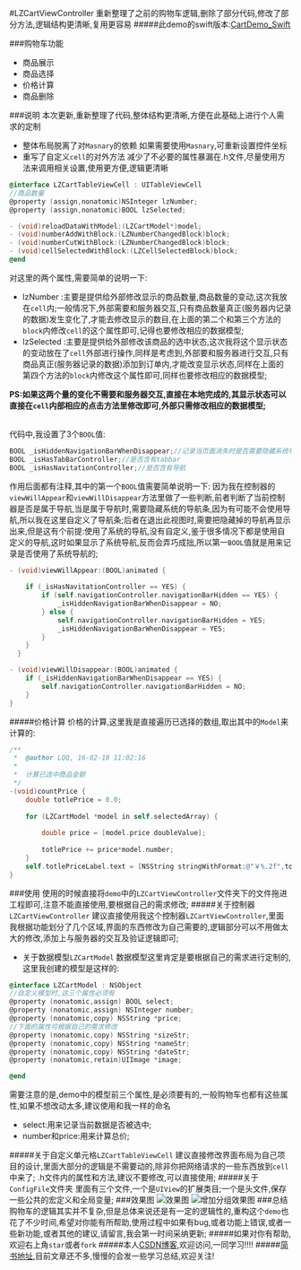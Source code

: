 #LZCartViewController
重新整理了之前的购物车逻辑,删除了部分代码,修改了部分方法,逻辑结构更清晰,复用更容易
#####此demo的swift版本:[CartDemo_Swift](https://github.com/LQQZYY/CartDemo_Swift)

###购物车功能

- 商品展示
- 商品选择
- 价格计算
- 商品删除

###说明
本次更新,重新整理了代码,整体结构更清晰,方便在此基础上进行个人需求的定制
- 整体布局脱离了对`Masnary`的依赖
如果需要使用`Masnary`,可重新设置控件坐标
- 重写了自定义`cell`的对外方法
减少了不必要的属性暴漏在.h文件,尽量使用方法来调用相关设置,使用更方便,逻辑更清晰

```Objective-C
@interface LZCartTableViewCell : UITableViewCell
//商品数量
@property (assign,nonatomic)NSInteger lzNumber;
@property (assign,nonatomic)BOOL lzSelected;

- (void)reloadDataWithModel:(LZCartModel*)model;
- (void)numberAddWithBlock:(LZNumberChangedBlock)block;
- (void)numberCutWithBlock:(LZNumberChangedBlock)block;
- (void)cellSelectedWithBlock:(LZCellSelectedBlock)block;
@end
```

对这里的两个属性,需要简单的说明一下:
- lzNumber :主要是提供给外部修改显示的商品数量,商品数量的变动,这次我放在`cell`内;一般情况下,外部需要和服务器交互,只有商品数量真正(服务器内记录的数据)发生变化了,才能去修改显示的数目,在上面的第二个和第三个方法的`block`内修改`cell`的这个属性即可,记得也要修改相应的数据模型;
- lzSelected :主要是提供给外部修改该商品的选中状态,这次我将这个显示状态的变动放在了`cell`外部进行操作,同样是考虑到,外部要和服务器进行交互,只有商品真正(服务器记录的数据)添加到订单内,才能改变显示状态,同样在上面的第四个方法的`block`内修改这个属性即可,同样也要修改相应的数据模型;<br>

**PS:如果这两个量的变化不需要和服务器交互,直接在本地完成的,其显示状态可以直接在`cell`内部相应的点击方法里修改即可,外部只需修改相应的数据模型;**

<br>代码中,我设置了3个`BOOL`值:
```Objective-C
BOOL _isHiddenNavigationBarWhenDisappear;//记录当页面消失时是否需要隐藏系统导航
BOOL _isHasTabBarController;//是否含有tabbar
BOOL _isHasNavitationController;//是否含有导航
```
作用后面都有注释,其中的第一个`BOOL`值需要简单说明一下:
因为我在控制器的`viewWillAppear`和`viewWillDisappear`方法里做了一些判断,前者判断了当前控制器是否是属于导航,当是属于导航时,需要隐藏系统的导航条,因为有可能不会使用导航,所以我在这里自定义了导航条;后者在退出此视图时,需要把隐藏掉的导航再显示出来,但是这有个前提:使用了系统的导航,没有自定义,鉴于很多情况下都是使用自定义的导航,这时如果显示了系统导航,反而会弄巧成拙,所以第一`BOOL`值就是用来记录是否使用了系统导航的;
```Objective-C
- (void)viewWillAppear:(BOOL)animated {
    
    if (_isHasNavitationController == YES) {
        if (self.navigationController.navigationBarHidden == YES) {
            _isHiddenNavigationBarWhenDisappear = NO;
        } else {
            self.navigationController.navigationBarHidden = YES;
            _isHiddenNavigationBarWhenDisappear = YES;
        }
    }
  }
```
```Objective-C
- (void)viewWillDisappear:(BOOL)animated {
    if (_isHiddenNavigationBarWhenDisappear == YES) {
        self.navigationController.navigationBarHidden = NO;
    }
}
```
#####价格计算
价格的计算,这里我是直接遍历已选择的数组,取出其中的`Model`来计算的:
```Objective-C
/**
 *  @author LQQ, 16-02-18 11:02:16
 *
 *  计算已选中商品金额
 */
-(void)countPrice {
    double totlePrice = 0.0;
    
    for (LZCartModel *model in self.selectedArray) {
        
        double price = [model.price doubleValue];
        
        totlePrice += price*model.number;
    }
    self.totlePriceLabel.text = [NSString stringWithFormat:@"￥%.2f",totlePrice];
}
```
###使用
使用的时候直接将`demo`中的`LZCartViewController`文件夹下的文件拖进工程即可,注意不能直接使用,要根据自己的需求修改;
#####关于控制器`LZCartViewController`
建议直接使用我这个控制器`LZCartViewController`,里面我根据功能划分了几个区域,界面的东西修改为自己需要的,逻辑部分可以不用做太大的修改,添加上与服务器的交互及验证逻辑即可;
- 关于数据模型`LZCartModel`
数据模型这里肯定是要根据自己的需求进行定制的,这里我创建的模型是这样的:

```Objective-C
@interface LZCartModel : NSObject
//自定义模型时,这三个属性必须有
@property (nonatomic,assign) BOOL select;
@property (nonatomic,assign) NSInteger number;
@property (nonatomic,copy) NSString *price;
//下面的属性可根据自己的需求修改
@property (nonatomic,copy) NSString *sizeStr;
@property (nonatomic,copy) NSString *nameStr;
@property (nonatomic,copy) NSString *dateStr;
@property (nonatomic,retain)UIImage *image;

@end
```
需要注意的是,demo中的模型前三个属性,是必须要有的,一般购物车也都有这些属性,如果不想改动太多,建议使用和我一样的命名
- select:用来记录当前数据是否被选中;
- number和price:用来计算总价;

#####关于自定义单元格`LZCartTableViewCell`
建议直接修改界面布局为自己项目的设计,里面大部分的逻辑是不需要动的,除非你把网络请求的一些东西放到`cell`中来了;
.h文件内的属性和方法,建议不要修改,可以直接使用;
#####关于`ConfigFile`文件夹
里面有三个文件,一个是`UIView`的扩展类目;一个是头文件,保存一些公共的宏定义和全局变量;
###效果图
![效果图](https://github.com/LQQZYY/CartDemo/blob/master/test.gif)
![增加分组效果图](https://github.com/LQQZYY/CartDemo/blob/master/testttt.gif)
###总结
购物车的逻辑其实并不复杂,但是总体来说还是有一定的逻辑性的,重构这个`demo`也花了不少时间,希望对你能有所帮助,使用过程中如果有bug,或者功能上错误,或者一些新功能,或者其他的建议,请留言,我会第一时间采纳更新;
#####如果对你有帮助,欢迎右上角`star`或者`fork`
#####本人[CSDN博客](http://blog.csdn.net/lqq200912408),欢迎访问,一同学习!!!!
#####[简书地址](http://www.jianshu.com/users/2846c3d3a974/latest_articles),目前文章还不多,慢慢的会发一些学习总结,欢迎关注!
